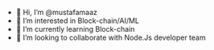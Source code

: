 - 👋 Hi, I’m @mustafamaaz
- 👀 I’m interested in Block-chain/AI/ML
- 🌱 I’m currently learning Block-chain
- 💞️ I’m looking to collaborate with Node.Js developer team


<!---
mustafamaaz/mustafamaaz is a ✨ special ✨ repository because its `README.md` (this file) appears on your GitHub profile.
You can click the Preview link to take a look at your changes.
--->

